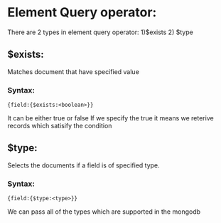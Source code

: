 # Element  Query operator:
There are 2 types in element query operator:
1)$exists
2) $type
## $exists:
Matches document that have specified value
### Syntax:
```
{field:{$exists:<boolean>}}
```
It can be either true or false
If we specify the true it means we reterive records which satisify the condition

## $type:
Selects the documents if a field is of specified type.
### Syntax:
````
{field:{$type:<type>}}
````
We can pass all of the types which are supported in the mongodb
